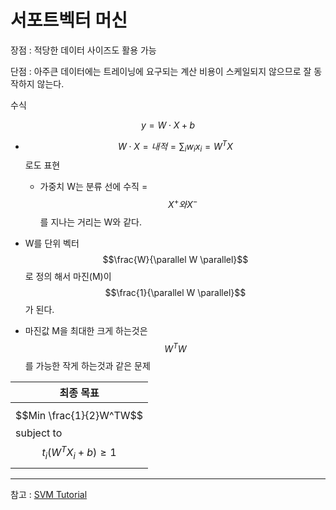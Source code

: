 # 서포트벡터 머신

장점 : 적당한 데이터 사이즈도 활용 가능 

단점 : 아주큰 데이터에는 트레이닝에 요구되는 계산 비용이 스케일되지 않으므로 잘 동작하지 않는다. 

수식 

$$y=W \cdot X + b $$
   
- $$W \cdot X =내적 = \sum_i w_ix_i = W^TX$$ 로도 표현 
    
   - 가중치 W는 분류 선에 수직 = $$X^+와 X^-$$를 지나는 거리는 W와 같다. 

- W를 단위 벡터 $$\frac{W}{\parallel W \parallel}$$로 정의 해서 마진(M)이 $$\frac{1}{\parallel W \parallel}$$가 된다. 

- 마진값 M을 최대한 크게 하는것은 $$W^TW$$를 가능한 작게 하는것과 같은 문제 

|최종 목표|
|-|
|$$Min \frac{1}{2}W^TW$$ subject to $$t_i(W^TX_i + b) \geq 1 $$


---

참고 : [SVM Tutorial](https://www.svm-tutorial.com/)
